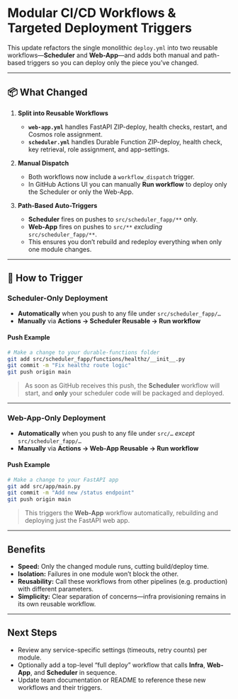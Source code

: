 # Modular CI/CD Workflows & Targeted Deployment Triggers

This update refactors the single monolithic `deploy.yml` into two reusable workflows—**Scheduler** and **Web-App**—and adds both manual and path-based triggers so you can deploy only the piece you’ve changed.

---

## 📦 What Changed

1. **Split into Reusable Workflows**

   * **`web-app.yml`** handles FastAPI ZIP-deploy, health checks, restart, and Cosmos role assignment.
   * **`scheduler.yml`** handles Durable Function ZIP-deploy, health check, key retrieval, role assignment, and app-settings.

2. **Manual Dispatch**

   * Both workflows now include a `workflow_dispatch` trigger.
   * In GitHub Actions UI you can manually **Run workflow** to deploy only the Scheduler or only the Web-App.

3. **Path-Based Auto-Triggers**

   * **Scheduler** fires on pushes to `src/scheduler_fapp/**` only.
   * **Web-App** fires on pushes to `src/**` *excluding* `src/scheduler_fapp/**`.
   * This ensures you don’t rebuild and redeploy everything when only one module changes.

---

## 🔧 How to Trigger

### Scheduler-Only Deployment

* **Automatically** when you push to any file under `src/scheduler_fapp/…`
* **Manually** via **Actions → Scheduler Reusable → Run workflow**

#### Push Example

```bash
# Make a change to your durable-functions folder
git add src/scheduler_fapp/functions/healthz/__init__.py
git commit -m "Fix healthz route logic"
git push origin main
```

> As soon as GitHub receives this push, the **Scheduler** workflow will start, and **only** your scheduler code will be packaged and deployed.

---

### Web-App-Only Deployment

* **Automatically** when you push to any file under `src/…` *except* `src/scheduler_fapp/…`
* **Manually** via **Actions → Web-App Reusable → Run workflow**

#### Push Example

```bash
# Make a change to your FastAPI app
git add src/app/main.py
git commit -m "Add new /status endpoint"
git push origin main
```

> This triggers the **Web-App** workflow automatically, rebuilding and deploying just the FastAPI web app.

---

## Benefits

* **Speed:** Only the changed module runs, cutting build/deploy time.
* **Isolation:** Failures in one module won’t block the other.
* **Reusability:** Call these workflows from other pipelines (e.g. production) with different parameters.
* **Simplicity:** Clear separation of concerns—infra provisioning remains in its own reusable workflow.

---

## Next Steps

* Review any service-specific settings (timeouts, retry counts) per module.
* Optionally add a top-level “full deploy” workflow that calls **Infra**, **Web-App**, and **Scheduler** in sequence.
* Update team documentation or README to reference these new workflows and their triggers.
